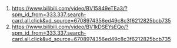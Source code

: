 1. https://www.bilibili.com/video/BV15849eTEa3/?spm_id_from=333.337.search-card.all.click&vd_source=6708974356ed49c8c3f6212825bcb735
2. https://www.bilibili.com/video/BV1kDSEYsEQo/?spm_id_from=333.337.search-card.all.click&vd_source=6708974356ed49c8c3f6212825bcb735